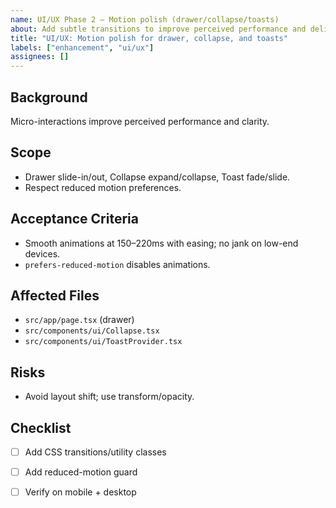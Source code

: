 ```yaml
---
name: UI/UX Phase 2 – Motion polish (drawer/collapse/toasts)
about: Add subtle transitions to improve perceived performance and delight
title: "UI/UX: Motion polish for drawer, collapse, and toasts"
labels: ["enhancement", "ui/ux"]
assignees: []
---
```


## Background
Micro-interactions improve perceived performance and clarity.

## Scope
- Drawer slide-in/out, Collapse expand/collapse, Toast fade/slide.
- Respect reduced motion preferences.

## Acceptance Criteria
- Smooth animations at 150–220ms with easing; no jank on low-end devices.
- `prefers-reduced-motion` disables animations.

## Affected Files
- `src/app/page.tsx` (drawer)
- `src/components/ui/Collapse.tsx`
- `src/components/ui/ToastProvider.tsx`

## Risks
- Avoid layout shift; use transform/opacity.

## Checklist
- [ ] Add CSS transitions/utility classes
- [ ] Add reduced-motion guard
- [ ] Verify on mobile + desktop

